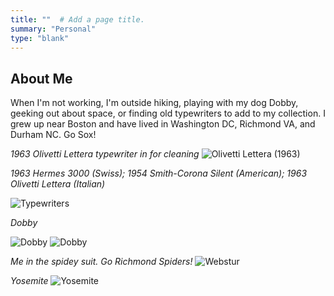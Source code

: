 ```yaml
---
title: ""  # Add a page title.
summary: "Personal"
type: "blank"  
---
```


## About Me


When I'm not working, I'm outside hiking, playing with my dog Dobby, geeking out about space, or finding old typewriters to add to my collection. I grew up near Boston and have lived in Washington DC, Richmond VA, and Durham NC. Go Sox!


*1963 Olivetti Lettera typewriter in for cleaning*
![Olivetti Lettera (1963)](/olivetti_lettera_1963.jpeg)

*1963 Hermes 3000 (Swiss); 1954 Smith-Corona Silent (American); 1963 Olivetti Lettera (Italian)*

![Typewriters](/typewriters.jpeg)

*Dobby*
 
![Dobby](/dobby.jpeg)
![Dobby](/dobby_lake.JPG)

*Me in the spidey suit. Go Richmond Spiders!*
![Webstur](/webstur.jpeg)

*Yosemite*
![Yosemite](/yosemite.jpeg)









